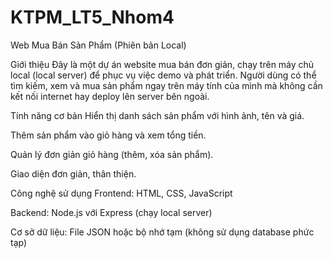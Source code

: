 # KTPM_LT5_Nhom4
Web Mua Bán Sản Phẩm (Phiên bản Local)

Giới thiệu
Đây là một dự án website mua bán đơn giản, chạy trên máy chủ local (local server) để phục vụ việc demo và phát triển. Người dùng có thể tìm kiếm, xem và mua sản phẩm ngay trên máy tính của mình mà không cần kết nối internet hay deploy lên server bên ngoài.

Tính năng cơ bản
Hiển thị danh sách sản phẩm với hình ảnh, tên và giá.

Thêm sản phẩm vào giỏ hàng và xem tổng tiền.

Quản lý đơn giản giỏ hàng (thêm, xóa sản phẩm).

Giao diện đơn giản, thân thiện.

Công nghệ sử dụng
Frontend: HTML, CSS, JavaScript

Backend: Node.js với Express (chạy local server)

Cơ sở dữ liệu: File JSON hoặc bộ nhớ tạm (không sử dụng database phức tạp)
